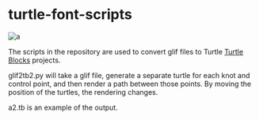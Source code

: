 # turtle-font-scripts

![a](https://github.com/walterbender/turtle-font-scripts/raw/master/a2.png "Turtle Font Editor")

The scripts in the repository are used to convert glif files to Turtle
[Turtle Blocks](http://walterbender.github.io/turtleblocksjs) projects.


glif2tb2.py will take a glif file, generate a separate turtle for each
knot and control point, and then render a path between those
points. By moving the position of the turtles, the rendering changes.

a2.tb is an example of the output.
